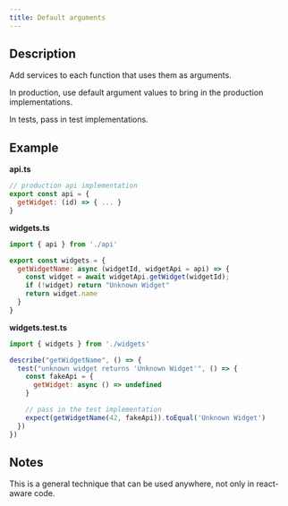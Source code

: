 ```yaml
---
title: Default arguments
---
```


## Description

Add services to each function that uses them as arguments.

In production, use default argument values to bring in the production implementations.

In tests, pass in test implementations.


## Example

**api.ts**

```js
// production api implementation
export const api = {
  getWidget: (id) => { ... }
}
```

**widgets.ts**
```js
import { api } from './api'

export const widgets = {
  getWidgetName: async (widgetId, widgetApi = api) => {
    const widget = await widgetApi.getWidget(widgetId);
    if (!widget) return "Unknown Widget"
    return widget.name
  }
}

```

**widgets.test.ts**
```js
import { widgets } from './widgets'

describe("getWidgetName", () => {
  test("unknown widget returns 'Unknown Widget'", () => {
    const fakeApi = {
      getWidget: async () => undefined
    }

    // pass in the test implementation
    expect(getWidgetName(42, fakeApi)).toEqual('Unknown Widget')
  })
})
```

## Notes

This is a general technique that can be used anywhere, not only in react-aware code.
